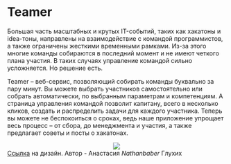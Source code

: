 <html>
  <head>
    
  </head>
  <body>
    <h1>Teamer</h1>
    <div><p>Большая часть масштабных и крутых IT-событий, таких как хакатоны и idea-тоны, направлены на взаимодействие с  командой программистов, а также ограничены жесткими временными рамками. Из-за этого многие команды собираются в последний момент и не имеют четкого плана участия. В таких случаях управление командой сильно усложняется. Но решение есть.</p>
    </div>
    <div><p>Teamer – веб-сервис, позволяющий собирать команды буквально за пару минут. Вы можете выбрать участников самостоятельно или собрать автоматически, по выбранным параметрам и компетенциям. А страница управления командой позволит капитану, всего в несколько кликов, создать и распределить задачи для каждого участника. Теперь вы можете не беспокоиться о сроках, ведь наше приложение упрощает весь процесс – от сбора, до менеджмента и участия, а также предлагает советы и посты о хакатонах.</p></div>
    <div align="middle">
      <img src="https://user-images.githubusercontent.com/74973533/138591946-ed937d4b-9644-47c4-9b1a-5df20c607976.jpg">
    </div>
    <div><a href="https://www.figma.com/file/YjgZwSChGAehiUkVhqkaY4/Untitled?node-id=10%3A14">Ссылка</a> на дизайн. Автор - Анастасия <i>Nathanbaber</i> Глухих</div>
</body>
</html>
